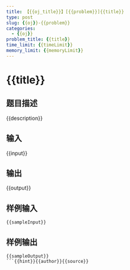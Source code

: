 ```yaml
---
title: 【{{oj_title}}】[{{problem}}]{{title}}
type: post
slug: {{oj}}-{{problem}}
categories:
  - {{oj}}
problem_title: {{title}}
time_limit: {{timeLimit}}
memory_limit: {{memoryLimit}}
---
```


# {{title}}

## 题目描述

{{description}}

## 输入

{{input}}

## 输出

{{output}}

## 样例输入

```
{{sampleInput}}
```

## 样例输出

```
{{sampleOutput}}
```{{hint}}{{author}}{{source}}
